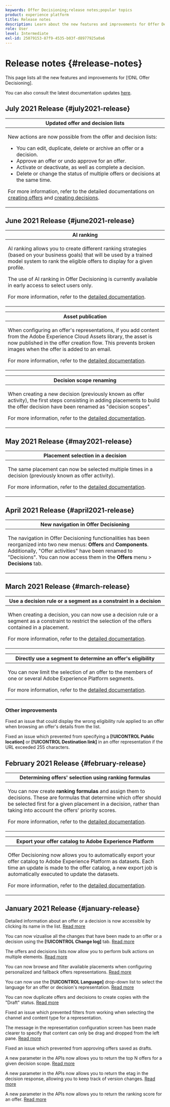 ```yaml
---
keywords: Offer Decisioning;release notes;popular topics
product: experience platform
title: Release notes
description: Learn about the new features and improvements for Offer Decisioning.
role: User
level: Intermediate
exl-id: 25079153-87f9-4535-b03f-d8977925a0a6
---
```

# Release notes {#release-notes}

This page lists all the new features and improvements for [!DNL Offer Decisioning].

You can also consult the latest documentation updates [here](documentation-updates.md).


## July 2021 Release {#july2021-release}

<table>
<thead>
<tr>
<th><strong>Updated offer and decision lists</strong><br/></th>
</tr>
</thead>
<tbody>
<tr>
<td>
<p>
New actions are now possible from the offer and decision lists:
<ul>
<li>You can edit, duplicate, delete or archive an offer or a decision.</li>
<li>Approve an offer or undo approve for an offer.</li>
<li>Activate or deactivate, as well as complete a decision.</li>
<li>Delete or change the status of multiple offers or decisions at the same time.</li>
</ul>
</p>
<p>For more information, refer to the detailed documentations on <a href="offer-library/creating-personalized-offers.md#offer-list">creating offers</a> and <a href="offer-activities/create-offer-activities.md#decision-list">creating decisions</a>.</p>
</td>
</tr>
</tbody>
</table>

## June 2021 Release {#june2021-release}

<table>
<thead>
<tr>
<th><strong>AI ranking</strong><br/></th>
</tr>
</thead>
<tbody>
<tr>
<td>
<p>
AI ranking allows you to create different ranking strategies (based on your business goals) that will be used by a trained model system to rank the eligible offers to display for a given profile.</p>
<p>The use of AI ranking in Offer Decisioning is currently available in early access to select users only.</p>
<p>For more information, refer to the <a href="offer-library/create-ranking-strategies.md">detailed documentation</a>.</p>
</td>
</tr>
</tbody>
</table>

<table>
<thead>
<tr>
<th><strong>Asset publication</strong><br/></th>
</tr>
</thead>
<tbody>
<tr>
<td>
<p>When configuring an offer's representations, if you add content from the Adobe Experience Cloud Assets library, the asset is now published in the offer creation flow. This prevents broken images when the offer is added to an email.</p>
<p>For more information, refer to the <a href="offer-library/creating-personalized-offers.md#representations">detailed documentation</a>.</p>
</td>
</tr>
</tbody>
</table>

<table>
<thead>
<tr>
<th><strong>Decision scope renaming</strong><br/></th>
</tr>
</thead>
<tbody>
<tr>
<td>
<p>When creating a new decision (previously known as offer activity), the first steps consisting in adding placements to build the offer decision have been renamed as "decision scopes".</p>
<p>For more information, refer to the <a href="offer-activities/create-offer-activities.md#add-decision-scopes">detailed documentation</a>.</p>
</td>
</tr>
</tbody>
</table>

## May 2021 Release {#may2021-release}

<table>
<thead>
<tr>
<th><strong>Placement selection in a decision</strong><br/></th>
</tr>
</thead>
<tbody>
<tr>
<td>
<p>The same placement can now be selected multiple times in a decision (previously known as offer activity).</p>
<p>For more information, refer to the <a href="offer-activities/create-offer-activities.md#add-decision-scopes">detailed documentation</a>.</p>
</td>
</tr>
</tbody>
</table>

## April 2021 Release {#april2021-release}

<table>
<thead>
<tr>
<th><strong>New navigation in Offer Decisioning</strong><br/></th>
</tr>
</thead>
<tbody>
<tr>
<td>
<p>The navigation in Offer Decisioning functionalities has been reorganized into two new menus: <b>Offers</b> and <b>Components</b>. Additionally, "Offer activities" have been renamed to "Decisions". You can now access them in the <b>Offers</b> menu > <b>Decisions</b> tab.</p>
</td>
</tr>
</tbody>
</table>

## March 2021 Release {#march-release}

<table>
<thead>
<tr>
<th><strong>Use a decision rule or a segment as a constraint in a decision</strong><br/></th>
</tr>
</thead>
<tbody>
<tr>
<td>
<p>When creating a decision, you can now use a decision rule or a segment as a constraint to restrict the selection of the offers contained in a placement.</p>
<p>For more information, refer to the <a href="offer-activities/create-offer-activities.md#add-decisions">detailed documentation</a>.</p>
</td>
</tr>
</tbody>
</table>

<table>
<thead>
<tr>
<th><strong>Directly use a segment to determine an offer's eligibility</strong><br/></th>
</tr>
</thead>
<tbody>
<tr>
<td>
<p>You can now limit the selection of an offer to the members of one or several Adobe Experience Platform segments.</p>
<p>For more information, refer to the <a href="offer-library/creating-personalized-offers.md#eligibility">detailed documentation</a>.</p>
</td>
</tr>
</tbody>
</table>

### Other improvements

Fixed an issue that could display the wrong eligibility rule applied to an offer when browsing an offer's details from the list.

Fixed an issue which prevented from specifying a **[!UICONTROL Public location]** or **[!UICONTROL Destination link]** in an offer representation if the URL exceeded 255 characters.

## February 2021 Release {#february-release}

<table>
<thead>
<tr>
<th><strong>Determining offers' selection using ranking formulas</strong><br/></th>
</tr>
</thead>
<tbody>
<tr>
<td>
<p>You can now create <strong>ranking formulas</strong> and assign them to decisions. These are formulas that determine which offer should be selected first for a given placement in a decision, rather than taking into account the offers' priority scores.</p>
<p>For more information, refer to the <a href="offer-activities/configure-offer-selection.md">detailed documentation</a>.</p>
</td>
</tr>
</tbody>
</table>

<table>
<thead>
<tr>
<th><strong>Export your offer catalog to Adobe Experience Platform</strong><br/></th>
</tr>
</thead>
<tbody>
<tr>
<td>
<p>Offer Decisioning now allows you to automatically export your offer catalog to Adobe Experience Platform as datasets. Each time an update is made to the offer catalog, a new export job is automatically executed to update the datasets.
</p>
<p>For more information, refer to the <a href="export-catalog/get-started-export.md">detailed documentation</a>.</p>
</td>
</tr>
</tbody>
</table>

## January 2021 Release {#january-release}

Detailed information about an offer or a decision is now accessible by clicking its name in the list. [Read more](get-started/user-interface.md#information-pane-actions)

You can now vizualise all the changes that have been made to an offer or a decision using the **[!UICONTROL Change log]** tab. [Read more](get-started/user-interface.md#changes-log)

The offers and decisions lists now allow you to perform bulk actions on multiple elements. [Read more](get-started/user-interface.md#information-pane-actions)

You can now browse and filter available placements when configuring personalized and fallback offers representations. [Read more](offer-library/creating-personalized-offers.md)

You can now use the **[!UICONTROL Language]** drop-down list to select the language for an offer or decision's representation. [Read more](offer-library/creating-personalized-offers.md)

You can now duplicate offers and decisions to create copies with the "Draft" status. [Read more](get-started/user-interface.md#information-pane-actions)

Fixed an issue which prevented filters from working when selecting the channel and content type for a representation.

The message in the representation configuration screen has been made clearer to specify that content can only be drag and dropped from the left pane. [Read more](offer-library/creating-personalized-offers.md)

Fixed an issue which prevented from approving offers saved as drafts.

A new parameter in the APIs now allows you to return the top N offers for a given decision scope. [Read more](api-reference/getting-started.md)

A new parameter in the APIs now allows you to return the etag in the decision response, allowing you to keep track of version changes. [Read more](api-reference/getting-started.md)

A new parameter in the APIs now allows you to return the ranking score for an offer. [Read more](api-reference/getting-started.md)
